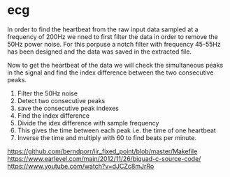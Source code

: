 # ecg
In order to find the heartbeat from the raw input data sampled at a frequency of 200Hz we nned to first filter the data in order to remove the 50Hz power noise. For this porpuse a notch filter with frequency 45-55Hz has been designed and the data was saved in the extracted file.

Now to get the heartbeat of the data we will check the simultaneous peaks in the signal and find the index difference between the two consecutive peaks.

1. Filter the 50Hz noise
2. Detect two consecutive peaks
3. save the consecutive peak indexes
4. Find the index difference 
5. Divide the idex difference with sample frequency
6. This gives the time between each peak i.e. the time of one heartbeat
7. Inverse the time and multiply with 60 to find beats per minute.


https://github.com/berndporr/iir_fixed_point/blob/master/Makefile
https://www.earlevel.com/main/2012/11/26/biquad-c-source-code/
https://www.youtube.com/watch?v=dJCZc8mJrRo
